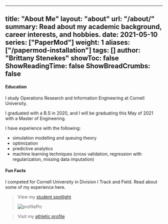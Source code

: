
---
title: "About Me"
layout: "about"
url: "/about/"
summary: Read about my academic background, career interests, and hobbies.
date: 2021-05-10
series: ["PaperMod"]
weight: 1
aliases: ["/papermod-installation"]
tags: []
author: "Brittany Stenekes"
showToc: false
ShowReadingTime: false
ShowBreadCrumbs: false
---

#### Education

I study Operations Research and Information Engineering at Cornell University.  

I graduated with a B.S in 2020, and I will be graduating this May of 2021 with a Master of Engineering.


I have experience with the following:
-	simulation modelling and queuing theory
-	optimization
-	predictive analytics
-	machine learning techniques (cross validation, regression with regularization, missing data imputation)



#### Fun Facts

I competed for Cornell University in Division I Track and Field. Read about some of my experience here. 


> View my [student spotlight](https://www.orie.cornell.edu/spotlights/mastering-life-track-and-classroom)
>
>![profilePic](/gameface.png)

> Visit my [athletic profile](https://cornellbigred.com/sports/womens-track-and-field/roster/brittany-stenekes/50838)


